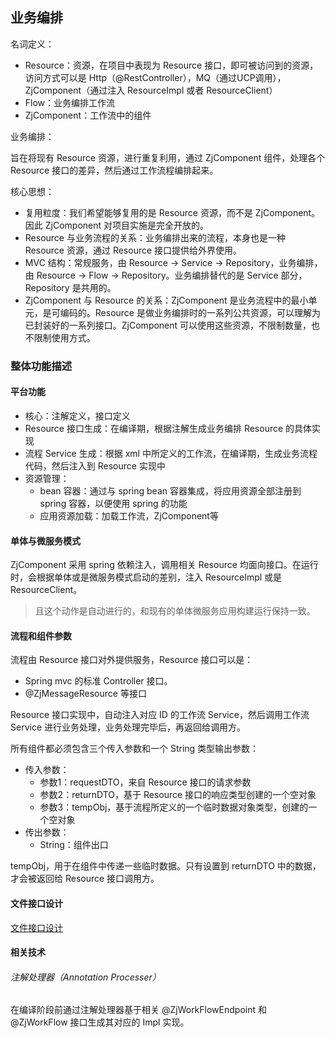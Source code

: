 ## 业务编排

名词定义：

- Resource：资源，在项目中表现为 Resource 接口，即可被访问到的资源，访问方式可以是 Http（@RestController），MQ（通过UCP调用），ZjComponent（通过注入 ResourceImpl 或者 ResourceClient）
- Flow：业务编排工作流
- ZjComponent：工作流中的组件

业务编排：

旨在将现有 Resource 资源，进行重复利用，通过 ZjComponent 组件，处理各个 Resource 接口的差异，然后通过工作流程编排起来。

核心思想：

- 复用粒度：我们希望能够复用的是 Resource 资源，而不是 ZjComponent。因此 ZjComponent 对项目实施是完全开放的。
- Resource 与业务流程的关系：业务编排出来的流程，本身也是一种 Resource 资源，通过 Resource 接口提供给外界使用。
- MVC 结构：常规服务，由 Resource -> Service -> Repository，业务编排，由 Resource -> Flow -> Repository。业务编排替代的是 Service 部分，Repository 是共用的。
- ZjComponent 与 Resource 的关系：ZjComponent 是业务流程中的最小单元，是可编码的。Resource 是做业务编排时的一系列公共资源，可以理解为已封装好的一系列接口。ZjComponent 可以使用这些资源，不限制数量，也不限制使用方式。

### 整体功能描述

#### 平台功能

- 核心：注解定义，接口定义
- Resource 接口生成：在编译期，根据注解生成业务编排 Resource 的具体实现
- 流程 Service 生成：根据 xml 中所定义的工作流，在编译期，生成业务流程代码，然后注入到 Resource 实现中
- 资源管理：
    - bean 容器：通过与 spring bean 容器集成，将应用资源全部注册到 spring 容器，以便使用 spring 的功能
    - 应用资源加载：加载工作流，ZjComponent等

#### 单体与微服务模式

ZjComponent 采用 spring 依赖注入，调用相关 Resource 均面向接口。在运行时，会根据单体或是微服务模式启动的差别，注入 ResourceImpl 或是 ResourceClient。

> 且这个动作是自动进行的，和现有的单体微服务应用构建运行保持一致。

#### 流程和组件参数

流程由 Resource 接口对外提供服务，Resource 接口可以是：
- Spring mvc 的标准 Controller 接口。
- @ZjMessageResource 等接口

Resource 接口实现中，自动注入对应 ID 的工作流 Service，然后调用工作流 Service 进行业务处理，业务处理完毕后，再返回给调用方。

所有组件都必须包含三个传入参数和一个 String 类型输出参数：

- 传入参数：
    - 参数1：requestDTO，来自 Resource 接口的请求参数
    - 参数2：returnDTO，基于 Resource 接口的响应类型创建的一个空对象
    - 参数3：tempObj，基于流程所定义的一个临时数据对象类型，创建的一个空对象
- 传出参数：
    - String：组件出口

tempObj，用于在组件中传递一些临时数据。只有设置到 returnDTO 中的数据，才会被返回给 Resource 接口调用方。

#### 文件接口设计

[文件接口设计](FileInterface.md)

#### 相关技术

###### 注解处理器（Annotation Processer）

在编译阶段前通过注解处理器基于相关 @ZjWorkFlowEndpoint 和 @ZjWorkFlow 接口生成其对应的 Impl 实现。